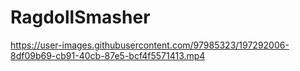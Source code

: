# RagdollSmasher

https://user-images.githubusercontent.com/97985323/197292006-8df09b69-cb91-40cb-87e5-bcf4f5571413.mp4


